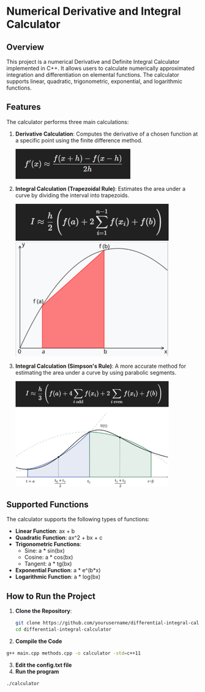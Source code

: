 # Numerical Derivative and Integral Calculator

## Overview

This project is a numerical Derivative and Definite Integral Calculator implemented in C++. It allows users to calculate numerically approximated integration and differentiation on elemental functions. The calculator supports linear, quadratic, trigonometric, exponential, and logarithmic functions.

## Features

The calculator performs three main calculations:

1. **Derivative Calculation**: Computes the derivative of a chosen function at a specific point using the finite difference method.
   <div>
       <img src="deriv_form.png" alt="Derivative Formula" width="300"/>
   </div>

2. **Integral Calculation (Trapezoidal Rule)**: Estimates the area under a curve by dividing the interval into trapezoids.
   <div>
       <img src="trap_form.png" alt="Trapezoidal Rule Formula" width="400"/>
   </div>
   <div>
       <img src="trap.png" alt="Trapezoidal Rule" width="400"/>
   </div>

3. **Integral Calculation (Simpson's Rule)**: A more accurate method for estimating the area under a curve by using parabolic segments.
   <div>
       <img src="simp_form.png" alt="Simpson's Rule Formula" width="400"/>
   </div>
   <div>
       <img src="simp.png" alt="Simpson's Rule" width="400"/>
   </div>

   

## Supported Functions

The calculator supports the following types of functions:

- **Linear Function**: ax + b
- **Quadratic Function**: ax^2 + bx + c
- **Trigonometric Functions**: 
  - Sine:  a * sin(bx) 
  - Cosine: a * cos(bx)
  - Tangent: a * tg(bx) 
- **Exponential Function**: a * e^(b*x)
- **Logarithmic Function**: a * log(bx)
## How to Run the Project

1. **Clone the Repository**:
   ```bash
   git clone https://github.com/yourusername/differential-integral-calculator.git
   cd differential-integral-calculator
   ```
2. **Compile the Code**
  ```bash
  g++ main.cpp methods.cpp -o calculator -std=c++11
  ```
3. **Edit the config.txt file**
2. **Run the program**
  ```bash
  ./calculator
  ```
   
